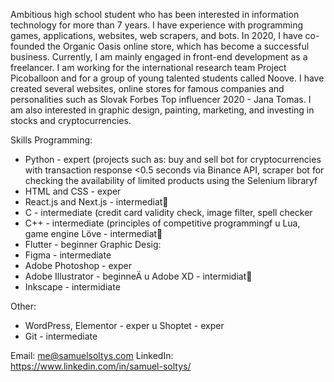 Ambitious high school student who has been interested in information technology for more than 7 years. I
have experience with programming games, applications, websites, web scrapers, and bots. In 2020, I have co-founded the Organic Oasis online store, which has become a successful business. Currently, I am mainly engaged in front-end development as a freelancer. I am working for the international research team Project Picoballoon and for a group of young talented students called Noove. I have created several websites, online stores for famous companies and personalities such as Slovak Forbes Top influencer 2020 - Jana Tomas. I am also interested in graphic design, painting, marketing, and investing in stocks and cryptocurrencies.


Skills 
Programming:
- Python - expert (projects such as: buy and sell bot for cryptocurrencies with transaction response <0.5 seconds via Binance API, scraper bot for checking the availability of limited products using the Selenium libraryf
- HTML and CSS - exper
- React.js and Next.js - intermediat􏰁
- C - intermediate (credit card validity check, image filter, spell
checker
- C++ - intermediate (principles of competitive programmingf u Lua, game engine Löve - intermediat􏰁
- Flutter - beginner
Graphic Desig:
- Figma - intermediate
- Adobe Photoshop - exper
- Adobe Illustrator - beginneÄ u Adobe XD - intermidiat􏰁
- Inkscape - intermidiate


Other:
- WordPress, Elementor - exper u Shoptet - exper
- Git - intermediate

Email: [me@samuelsoltys.com](mailto:me@samuelsoltys.com)
LinkedIn: https://www.linkedin.com/in/samuel-soltys/
